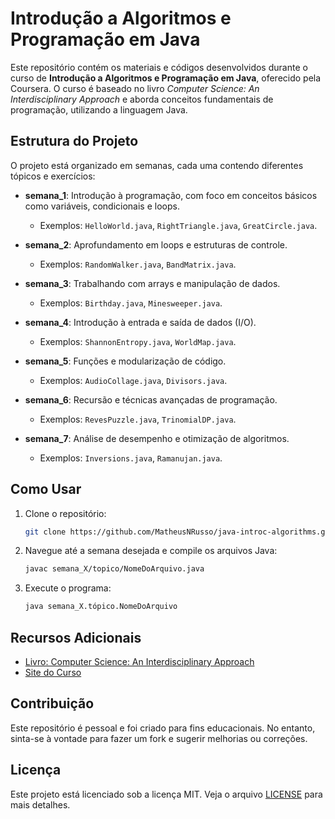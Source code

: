 # Introdução a Algoritmos e Programação em Java

Este repositório contém os materiais e códigos desenvolvidos durante o curso de **Introdução a Algoritmos e Programação em Java**, oferecido pela Coursera. O curso é baseado no livro *Computer Science: An Interdisciplinary Approach* e aborda conceitos fundamentais de programação, utilizando a linguagem Java.

## Estrutura do Projeto

O projeto está organizado em semanas, cada uma contendo diferentes tópicos e exercícios:

- **semana_1**: Introdução à programação, com foco em conceitos básicos como variáveis, condicionais e loops.
  - Exemplos: `HelloWorld.java`, `RightTriangle.java`, `GreatCircle.java`.

- **semana_2**: Aprofundamento em loops e estruturas de controle.
  - Exemplos: `RandomWalker.java`, `BandMatrix.java`.

- **semana_3**: Trabalhando com arrays e manipulação de dados.
  - Exemplos: `Birthday.java`, `Minesweeper.java`.

- **semana_4**: Introdução à entrada e saída de dados (I/O).
  - Exemplos: `ShannonEntropy.java`, `WorldMap.java`.

- **semana_5**: Funções e modularização de código.
  - Exemplos: `AudioCollage.java`, `Divisors.java`.

- **semana_6**: Recursão e técnicas avançadas de programação.
  - Exemplos: `RevesPuzzle.java`, `TrinomialDP.java`.

- **semana_7**: Análise de desempenho e otimização de algoritmos.
  - Exemplos: `Inversions.java`, `Ramanujan.java`.

## Como Usar

1. Clone o repositório:
   ```bash
   git clone https://github.com/MatheusNRusso/java-introc-algorithms.git
   ```

2. Navegue até a semana desejada e compile os arquivos Java:
   ```bash
   javac semana_X/topico/NomeDoArquivo.java
   ```

3. Execute o programa:
   ```bash
   java semana_X.tópico.NomeDoArquivo
   ```

## Recursos Adicionais

- [Livro: Computer Science: An Interdisciplinary Approach](https://introcs.cs.princeton.edu/java/home/)
- [Site do Curso](https://introcs.cs.princeton.edu/java/home/)

## Contribuição

Este repositório é pessoal e foi criado para fins educacionais. No entanto, sinta-se à vontade para fazer um fork e sugerir melhorias ou correções.

## Licença

Este projeto está licenciado sob a licença MIT. Veja o arquivo [LICENSE](LICENSE) para mais detalhes.
```
